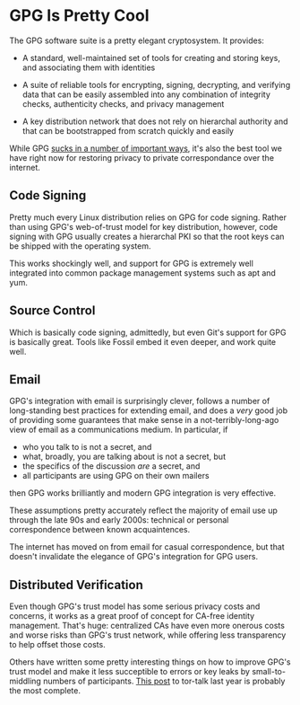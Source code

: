# GPG Is Pretty Cool

The GPG software suite is a pretty elegant cryptosystem. It provides:

* A standard, well-maintained set of tools for creating and storing keys, and
  associating them with identities

* A suite of reliable tools for encrypting, signing, decrypting, and
  verifying data that can be easily assembled into any combination of
  integrity checks, authenticity checks, and privacy management

* A key distribution network that does not rely on hierarchal authority and
  that can be bootstrapped from scratch quickly and easily

While GPG [sucks in a number of important ways](terrible), it's also the best
tool we have right now for restoring privacy to private correspondance over
the internet.

## Code Signing

Pretty much every Linux distribution relies on GPG for code signing. Rather
than using GPG's web-of-trust model for key distribution, however, code
signing with GPG usually creates a hierarchal PKI so that the root keys can
be shipped with the operating system.

This works shockingly well, and support for GPG is extremely well integrated
into common package management systems such as apt and yum.

## Source Control

Which is basically code signing, admittedly, but even Git's support for GPG
is basically great. Tools like Fossil embed it even deeper, and work quite
well.

## Email

GPG's integration with email is surprisingly clever, follows a number of
long-standing best practices for extending email, and does a _very_ good job
of providing some guarantees that make sense in a not-terribly-long-ago view
of email as a communications medium. In particular, if

* who you talk to is not a secret, and
* what, broadly, you are talking about is not a secret, but
* the specifics of the discussion _are_ a secret, and
* all participants are using GPG on their own mailers

then GPG works brilliantly and modern GPG integration is very effective.

These assumptions pretty accurately reflect the majority of email use up
through the late 90s and early 2000s: technical or personal correspondence
between known acquaintences.

The internet has moved on from email for casual correspondence, but that
doesn't invalidate the elegance of GPG's integration for GPG users.

## Distributed Verification

Even though GPG's trust model has some serious privacy costs and concerns, it
works as a great proof of concept for CA-free identity management. That's
huge: centralized CAs have even more onerous costs and worse risks than GPG's
trust network, while offering less transparency to help offset those costs.

Others have written some pretty interesting things on how to improve GPG's
trust model and make it less succeptible to errors or key leaks by
small-to-middling numbers of participants. [This
post](https://lists.torproject.org/pipermail/tor-talk/2013-September/030235.html)
to tor-talk last year is probably the most complete.
